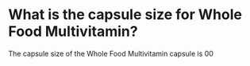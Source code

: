 # What is the capsule size for Whole Food Multivitamin?

The capsule size of the Whole Food Multivitamin capsule is 00